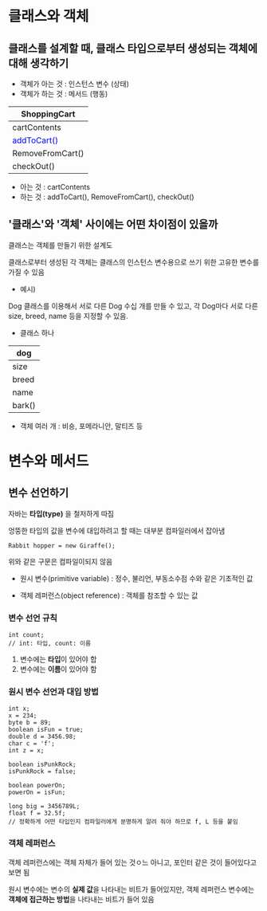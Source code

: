 # 클래스와 객체

## 클래스를 설계할 때, 클래스 타입으로부터 생성되는 객체에 대해 생각하기
- 객체가 아는 것 : 인스턴스 변수 (상태)
- 객체가 하는 것 : 메서드 (행동)

|ShoppingCart|     
|------------|
|cartContents|
|<span style="color:blue">addToCart()</span>|
|RemoveFromCart()|
|checkOut()|

- 아는 것 : cartContents
- 하는 것 : addToCart(), RemoveFromCart(), checkOut()

## '클래스'와 '객체' 사이에는 어떤 차이점이 있을까
클래스는 객체를 만들기 위한 설계도

클래스로부터 생성된 각 객체는 클래스의 인스턴스 변수용으로 쓰기 위한 고유한 변수를 가질 수 있음



- 예시)

Dog 클래스를 이용해서 서로 다른 Dog 수십 개를 만들 수 있고, 각 Dog마다 서로 다른 size, breed, name 등을 지정할 수 있음.


- 클래스 하나

|dog|
|---|
|size|
|breed|
|name|
|bark()|

- 객체 여러 개 : 비숑, 포메라니안, 말티즈 등



# 변수와 메서드

## 변수 선언하기
자바는 **타입(type)** 을 철저하게 따짐


엉뚱한 타입의 값을 변수에 대입하려고 할 때는 대부분 컴파일러에서 잡아냄

    Rabbit hopper = new Giraffe();

위와 같은 구문은 컴파일이되지 않음



- 원시 변수(primitive variable) : 정수, 불리언, 부동소수점 수와 같은 기초적인 값

- 객체 레퍼런스(object reference) : 객체를 참조할 수 있는 값


### 변수 선언 규칙
    int count;
    // int: 타입, count: 이름
1. 변수에는 **타입**이 있어야 합
2. 변수에는 **이름**이 있어야 함


### 원시 변수 선언과 대입 방법
    int x;
    x = 234;
    byte b = 89;
    boolean isFun = true;
    double d = 3456.98;
    char c = 'f';
    int z = x;
    
    boolean isPunkRock;
    isPunkRock = false;

    boolean powerOn;
    powerOn = isFun;

    long big = 3456789L;
    float f = 32.5f;
    // 정확하게 어떤 타입인지 컴파일러에게 분명하게 알려 줘야 하므로 f, L 등을 붙임

### 객체 레퍼런스
객체 레퍼런스에는 객체 자체가 들어 있는 것ㅇ느 아니고, 포인터 같은 것이 들어있다고 보면 됨

원시 변수에는 변수의 **실제 값**을 나타내는 비트가 들어있지만, 객체 레퍼런스 변수에는 **객체에 접근하는 방법**을 나타내는 비트가 들어 있음
